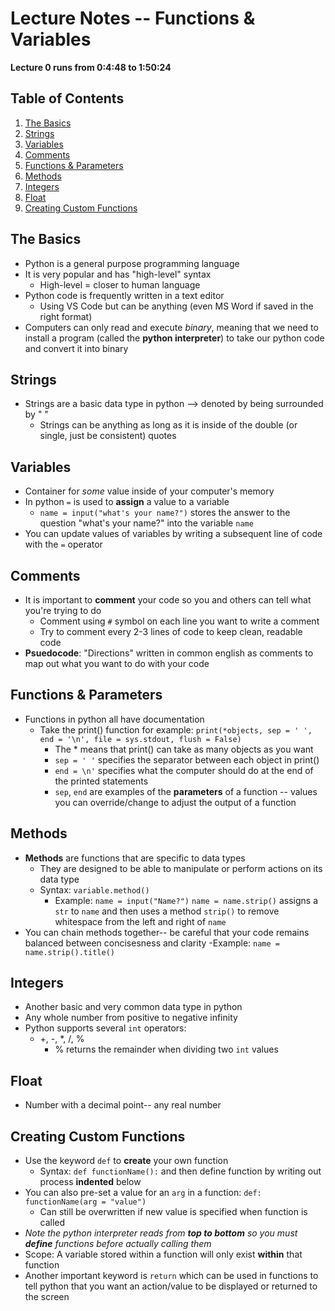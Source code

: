 # Lecture Notes -- Functions & Variables
 **Lecture 0 runs from 0:4:48 to 1:50:24**

## Table of Contents
1. [The Basics](#the-basics)
2. [Strings](#strings)
3. [Variables](#variables)
4. [Comments](#comments)
5. [Functions & Parameters](#functions--parameters)
6. [Methods](#methods)
7. [Integers](#integers)
8. [Float](#float)
9. [Creating Custom Functions](#creating-custom-functions)


 ## The Basics
- Python is a general purpose programming language
- It is very popular and has "high-level" syntax
    - High-level = closer to human language
- Python code is frequently written in a text editor
    - Using VS Code but can be anything (even MS Word if saved in the right format)
- Computers can only read and execute *binary*, meaning that we need to install a program (called the **python interpreter**) to take our python code and convert it into binary

## Strings
- Strings are a basic data type in python --> denoted by being surrounded by " "
    - Strings can be anything as long as it is inside of the double (or single, just be consistent) quotes

## Variables
- Container for *some* value inside of your computer's memory
- In python `=` is used to **assign** a value to a variable
    - `name = input("what's your name?")` stores the answer to the question "what's your name?" into the variable `name`
- You can update values of variables by writing a subsequent line of code with the `=` operator

## Comments
- It is important to **comment** your code so you and others can tell what you're trying to do
    - Comment using `#` symbol on each line you want to write a comment 
    - Try to comment every 2-3 lines of code to keep clean, readable code
- **Psuedocode**: "Directions" written in common english as comments to map out what you want to do with your code

## Functions & Parameters
- Functions in python all have documentation
    - Take the print() function for example:
    `print(*objects, sep = ' ', end = '\n', file = sys.stdout, flush = False)`
        - The * means that print() can take as many objects as you want
        - `sep = ' '` specifies the separator between each object in print()
        - `end = \n'` specifies what the computer should do at the end of the printed statements
        - `sep`, `end` are examples of the **parameters** of a function -- values you can override/change to adjust the output of a function

## Methods
- **Methods** are functions that are specific to data types
    - They are designed to be able to manipulate or perform actions on its data type
    - Syntax: `variable.method()`
        - Example: `name = input("Name?")`
        `name = name.strip()` assigns a `str` to `name` and then uses a method `strip()` to remove whitespace from the left and right of `name`
- You can chain methods together-- be careful that your code remains balanced between concisesness and clarity
    -Example: `name = name.strip().title()`

## Integers
- Another basic and very common data type in python
- Any whole number from positive to negative infinity
- Python supports several `int` operators:
    - +, -, *, /, %
        - % returns the remainder when dividing two `int` values

## Float
- Number with a decimal point-- any real number

## Creating Custom Functions
- Use the keyword `def` to **create** your own function
    - Syntax: `def functionName():` and then define function by writing out process **indented** below
- You can also pre-set a value for an `arg` in a function: `def: functionName(arg = "value")`
    - Can still be overwritten if new value is specified when function is called
- *Note the python interpreter reads from **top to bottom** so you must **define** functions before actually calling them*
- Scope: A variable stored within a function will only exist **within** that function
- Another important keyword is `return` which can be used in functions to tell python that you want an action/value to be displayed or returned to the screen
